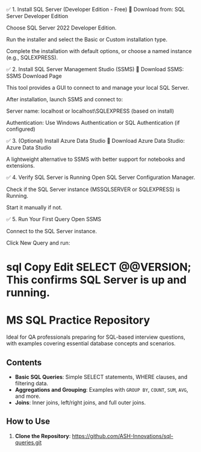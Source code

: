 ✅ 1. Install SQL Server (Developer Edition - Free)
🔗 Download from: SQL Server Developer Edition

Choose SQL Server 2022 Developer Edition.

Run the installer and select the Basic or Custom installation type.

Complete the installation with default options, or choose a named instance (e.g., SQLEXPRESS).

✅ 2. Install SQL Server Management Studio (SSMS)
🔗 Download SSMS: SSMS Download Page

This tool provides a GUI to connect to and manage your local SQL Server.

After installation, launch SSMS and connect to:

Server name: localhost or localhost\SQLEXPRESS (based on install)

Authentication: Use Windows Authentication or SQL Authentication (if configured)

✅ 3. (Optional) Install Azure Data Studio
🔗 Download Azure Data Studio: Azure Data Studio

A lightweight alternative to SSMS with better support for notebooks and extensions.

✅ 4. Verify SQL Server is Running
Open SQL Server Configuration Manager.

Check if the SQL Server instance (MSSQLSERVER or SQLEXPRESS) is Running.

Start it manually if not.

✅ 5. Run Your First Query
Open SSMS

Connect to the SQL Server instance.

Click New Query and run:

sql
Copy
Edit
SELECT @@VERSION;
This confirms SQL Server is up and running.
====================================================================================================================================================

# MS SQL Practice Repository
Ideal for QA professionals preparing for SQL-based interview questions, with examples covering essential database concepts and scenarios.
## Contents
- **Basic SQL Queries**: Simple SELECT statements, WHERE clauses, and filtering data.
- **Aggregations and Grouping**: Examples with `GROUP BY`, `COUNT`, `SUM`, `AVG`, and more.
- **Joins**: Inner joins, left/right joins, and full outer joins.
  
## How to Use

1. **Clone the Repository**:
   https://github.com/ASH-Innovations/sql-queries.git
